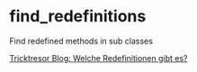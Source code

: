 # find_redefinitions
Find redefined methods in sub classes

[Tricktresor Blog: Welche Redefinitionen gibt es?](https://www.tricktresor.de/blog/welche-redefinitionen-gibt-es "Tricktresor")
